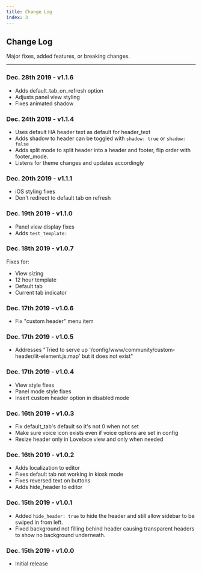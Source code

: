 ```yaml
---
title: Change Log
index: 3
---
```


## Change Log
Major fixes, added features, or breaking changes.
<hr>


### Dec. 28th 2019 - v1.1.6

- Adds default_tab_on_refresh option
- Adjusts panel view styling
- Fixes animated shadow

### Dec. 24th 2019 - v1.1.4

- Uses default HA header text as default for header_text
- Adds shadow to header can be toggled with `shadow: true` or `shadow: false` 
- Adds split mode to split header into a header and footer, flip order with footer_mode.
- Listens for theme changes and updates accordingly

### Dec. 20th 2019 - v1.1.1

- iOS styling fixes
- Don't redirect to default tab on refresh

### Dec. 19th 2019 - v1.1.0

- Panel view display fixes
- Adds `test_template:`

### Dec. 18th 2019 - v1.0.7

Fixes for:
- View sizing
- 12 hour template
- Default tab
- Current tab indicator

### Dec. 17th 2019 - v1.0.6

- Fix "custom header" menu item

### Dec. 17th 2019 - v1.0.5

- Addresses "Tried to serve up '/config/www/community/custom-header/lit-element.js.map' but it does not exist"

### Dec. 17th 2019 - v1.0.4

- View style fixes
- Panel mode style fixes
- Insert custom header option in disabled mode

### Dec. 16th 2019 - v1.0.3

- Fix default_tab's default so it's not 0 when not set
- Make sure voice icon exists even if voice options are set in config
- Resize header only in Lovelace view and only when needed

### Dec. 16th 2019 - v1.0.2

- Adds localization to editor
- Fixes default tab not working in kiosk mode
- Fixes reversed text on buttons
- Adds hide_header to editor

### Dec. 15th 2019 - v1.0.1

- Added `hide_header: true` to hide the header and still allow sidebar to be swiped in from left.
- Fixed background not filling behind header causing transparent headers to show no background underneath.

### Dec. 15th 2019 - v1.0.0

- Initial release
